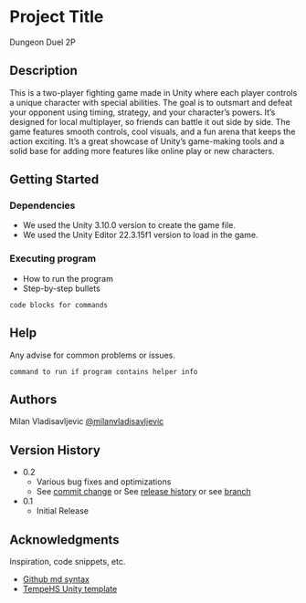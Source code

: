 # Project Title

Dungeon Duel 2P

## Description

This is a two-player fighting game made in Unity where each player controls a unique character with special abilities. The goal is to outsmart and defeat your opponent using timing, strategy, and your character’s powers. It’s designed for local multiplayer, so friends can battle it out side by side. The game features smooth controls, cool visuals, and a fun arena that keeps the action exciting. It’s a great showcase of Unity’s game-making tools and a solid base for adding more features like online play or new characters.

## Getting Started

### Dependencies

* We used the Unity 3.10.0 version to create the game file. 
* We used the Unity Editor 22.3.15f1 version to load in the game.

### Executing program

* How to run the program
* Step-by-step bullets
```
code blocks for commands
```

## Help

Any advise for common problems or issues.
```
command to run if program contains helper info
```

## Authors

Milan Vladisavljevic 
[@milanvladisavljevic](https://github.com/milanvladisavljevic)

## Version History

* 0.2
    * Various bug fixes and optimizations
    * See [commit change]() or See [release history]() or see [branch]()
* 0.1
    * Initial Release


## Acknowledgments

Inspiration, code snippets, etc.
* [Github md syntax](https://docs.github.com/en/get-started/writing-on-github/getting-started-with-writing-and-formatting-on-github/basic-writing-and-formatting-syntax)
* [TempeHS Unity template](https://github.com/TempeHS/TempeHS_Unity_DevContainer)
